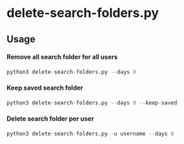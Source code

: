 delete-search-folders.py
========================

## Usage

#### Remove all search folder for all users
```python
python3 delete-search-folders.py --days 0
```

#### Keep saved search folder
```python
python3 delete-search-folders.py --days 0 --keep-saved
```

#### Delete search folder per user
```python
python3 delete-search-folders.py -u username --days 0
```